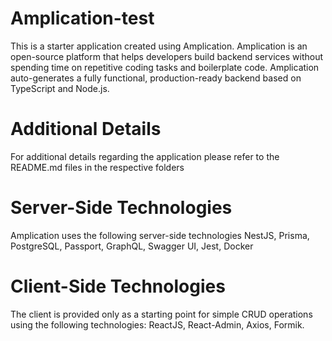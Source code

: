 # Amplication-test
This is a starter application created using Amplication. Amplication is an open-source platform that helps developers build backend services without spending time on repetitive coding tasks and boilerplate code. Amplication auto-generates a fully functional, production-ready backend based on TypeScript and Node.js.

# Additional Details 
For additional details regarding the application please refer to the README.md files in the respective folders

# Server-Side Technologies 
Amplication uses the following server-side technologies NestJS, Prisma, PostgreSQL, Passport, GraphQL, Swagger UI, Jest, Docker

# Client-Side Technologies
The client is provided only as a starting point for simple CRUD operations using the following technologies: ReactJS, React-Admin, Axios, Formik.
